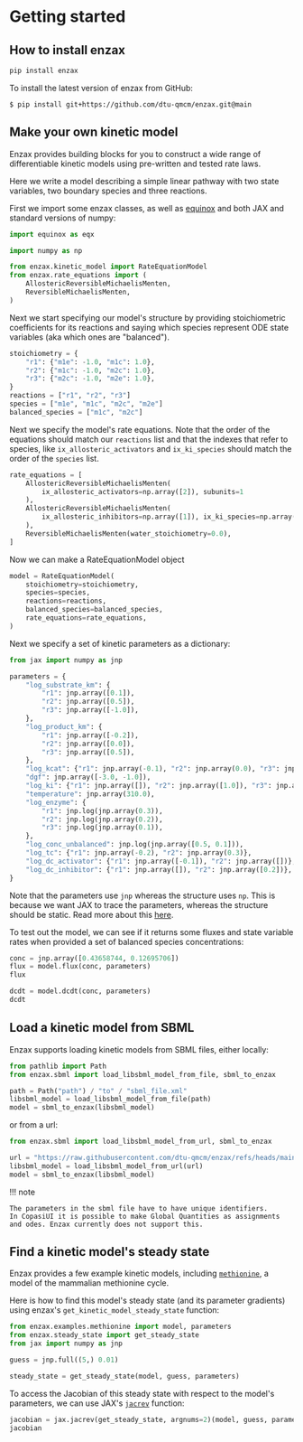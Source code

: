 # Getting started

## How to install enzax

```sh
pip install enzax
```

To install the latest version of enzax from GitHub:

```
$ pip install git+https://github.com/dtu-qmcm/enzax.git@main
```

## Make your own kinetic model

Enzax provides building blocks for you to construct a wide range of differentiable kinetic models using pre-written and tested rate laws.

Here we write a model describing a simple linear pathway with two state variables, two boundary species and three reactions.

First we import some enzax classes, as well as [equinox](https://github.com/patrick-kidger/equinox) and both JAX and standard versions of numpy:

```python
import equinox as eqx

import numpy as np

from enzax.kinetic_model import RateEquationModel
from enzax.rate_equations import (
    AllostericReversibleMichaelisMenten,
    ReversibleMichaelisMenten,
)

```

Next we start specifying our model's structure by providing stoichiometric coefficients for its reactions and saying which species represent ODE state variables (aka which ones are "balanced").

```python
stoichiometry = {
    "r1": {"m1e": -1.0, "m1c": 1.0},
    "r2": {"m1c": -1.0, "m2c": 1.0},
    "r3": {"m2c": -1.0, "m2e": 1.0},
}
reactions = ["r1", "r2", "r3"]
species = ["m1e", "m1c", "m2c", "m2e"]
balanced_species = ["m1c", "m2c"]
```

Next we specify the model's rate equations. Note that the order of the equations should match our `reactions` list and that the indexes that refer to species, like `ix_allosteric_activators` and `ix_ki_species` should match the order of the `species` list.

```python
rate_equations = [
    AllostericReversibleMichaelisMenten(
        ix_allosteric_activators=np.array([2]), subunits=1
    ),
    AllostericReversibleMichaelisMenten(
        ix_allosteric_inhibitors=np.array([1]), ix_ki_species=np.array([1])
    ),
    ReversibleMichaelisMenten(water_stoichiometry=0.0),
]
```

Now we can make a RateEquationModel object

```python
model = RateEquationModel(
    stoichiometry=stoichiometry,
    species=species,
    reactions=reactions,
    balanced_species=balanced_species,
    rate_equations=rate_equations,
)

```

Next we specify a set of kinetic parameters as a dictionary:

```python
from jax import numpy as jnp

parameters = {
    "log_substrate_km": {
        "r1": jnp.array([0.1]),
        "r2": jnp.array([0.5]),
        "r3": jnp.array([-1.0]),
    },
    "log_product_km": {
        "r1": jnp.array([-0.2]),
        "r2": jnp.array([0.0]),
        "r3": jnp.array([0.5]),
    },
    "log_kcat": {"r1": jnp.array(-0.1), "r2": jnp.array(0.0), "r3": jnp.array(0.1)},
    "dgf": jnp.array([-3.0, -1.0]),
    "log_ki": {"r1": jnp.array([]), "r2": jnp.array([1.0]), "r3": jnp.array([])},
    "temperature": jnp.array(310.0),
    "log_enzyme": {
        "r1": jnp.log(jnp.array(0.3)),
        "r2": jnp.log(jnp.array(0.2)),
        "r3": jnp.log(jnp.array(0.1)),
    },
    "log_conc_unbalanced": jnp.log(jnp.array([0.5, 0.1])),
    "log_tc": {"r1": jnp.array(-0.2), "r2": jnp.array(0.3)},
    "log_dc_activator": {"r1": jnp.array([-0.1]), "r2": jnp.array([])},
    "log_dc_inhibitor": {"r1": jnp.array([]), "r2": jnp.array([0.2])},
}
```

Note that the parameters use `jnp` whereas the structure uses `np`. This is because we want JAX to trace the parameters, whereas the structure should be static. Read more about this [here](https://jax.readthedocs.io/en/latest/notebooks/thinking_in_jax.html#static-vs-traced-operations).

To test out the model, we can see if it returns some fluxes and state variable rates when provided a set of balanced species concentrations:

```python
conc = jnp.array([0.43658744, 0.12695706])
flux = model.flux(conc, parameters)
flux
```

```python
dcdt = model.dcdt(conc, parameters)
dcdt
```

## Load a kinetic model from SBML

Enzax supports loading kinetic models from SBML files, either locally:

```python
from pathlib import Path
from enzax.sbml import load_libsbml_model_from_file, sbml_to_enzax

path = Path("path") / "to" / "sbml_file.xml"
libsbml_model = load_libsbml_model_from_file(path)
model = sbml_to_enzax(libsbml_model)
```


or from a url:

```python
from enzax.sbml import load_libsbml_model_from_url, sbml_to_enzax

url = "https://raw.githubusercontent.com/dtu-qmcm/enzax/refs/heads/main/tests/data/exampleode.xml"
libsbml_model = load_libsbml_model_from_url(url)
model = sbml_to_enzax(libsbml_model)
```

!!! note

    The parameters in the sbml file have to have unique identifiers.
    In CopasiUI it is possible to make Global Quantities as assignments and odes. Enzax currently does not support this.

## Find a kinetic model's steady state

Enzax provides a few example kinetic models, including [`methionine`](https://github.com/dtu-qmcm/enzax/blob/main/src/enzax/examples/methionine.py), a model of the mammalian methionine cycle.

Here is how to find this model's steady state (and its parameter gradients) using enzax's `get_kinetic_model_steady_state` function:

```python
from enzax.examples.methionine import model, parameters
from enzax.steady_state import get_steady_state
from jax import numpy as jnp

guess = jnp.full((5,) 0.01)

steady_state = get_steady_state(model, guess, parameters)
```

To access the Jacobian of this steady state with respect to the model's parameters, we can use JAX's [`jacrev`](https://jax.readthedocs.io/en/latest/_autosummary/jax.jacrev.html) function:

```python
jacobian = jax.jacrev(get_steady_state, argnums=2)(model, guess, parameters)
jacobian
```
